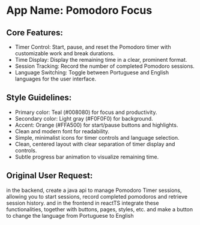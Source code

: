 # **App Name**: Pomodoro Focus

## Core Features:

- Timer Control: Start, pause, and reset the Pomodoro timer with customizable work and break durations.
- Time Display: Display the remaining time in a clear, prominent format.
- Session Tracking: Record the number of completed Pomodoro sessions.
- Language Switching: Toggle between Portuguese and English languages for the user interface.

## Style Guidelines:

- Primary color: Teal (#008080) for focus and productivity.
- Secondary color: Light gray (#F0F0F0) for background.
- Accent: Orange (#FFA500) for start/pause buttons and highlights.
- Clean and modern font for readability.
- Simple, minimalist icons for timer controls and language selection.
- Clean, centered layout with clear separation of timer display and controls.
- Subtle progress bar animation to visualize remaining time.

## Original User Request:
in the backend, create a java api to manage Pomodoro Timer sessions, allowing you to start sessions, record completed pomodoros and retrieve session history. and in the frontend in reactTS integrate these functionalities, together with buttons, pages, styles, etc. and make a button to change the language from Portuguese to English
  